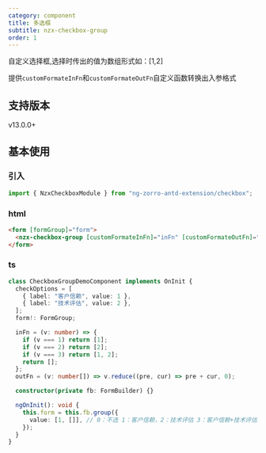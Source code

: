 ```yaml
---
category: component
title: 多选框
subtitle: nzx-checkbox-group
order: 1
---
```


自定义选择框,选择时传出的值为数组形式如：[1,2]

提供`customFormateInFn`和`customFormateOutFn`自定义函数转换出入参格式

## 支持版本

<label type="success">v13.0.0+</label>

## 基本使用

### 引入

```ts
import { NzxCheckboxModule } from "ng-zorro-antd-extension/checkbox";
```

### html

```html
<form [formGroup]="form">
  <nzx-checkbox-group [customFormateInFn]="inFn" [customFormateOutFn]="outFn" [checkOptions]="checkOptions" formControlName="value"></nzx-checkbox-group>
</form>
```

### ts

```ts
class CheckboxGroupDemoComponent implements OnInit {
  checkOptions = [
    { label: "客户信赖", value: 1 },
    { label: "技术评估", value: 2 },
  ];
  form!: FormGroup;

  inFn = (v: number) => {
    if (v === 1) return [1];
    if (v === 2) return [2];
    if (v === 3) return [1, 2];
    return [];
  };
  outFn = (v: number[]) => v.reduce((pre, cur) => pre + cur, 0);

  constructor(private fb: FormBuilder) {}

  ngOnInit(): void {
    this.form = this.fb.group({
      value: [1, []], // 0：不选 1：客户信赖，2：技术评估 3：客户信赖+技术评估
    });
  }
}
```
